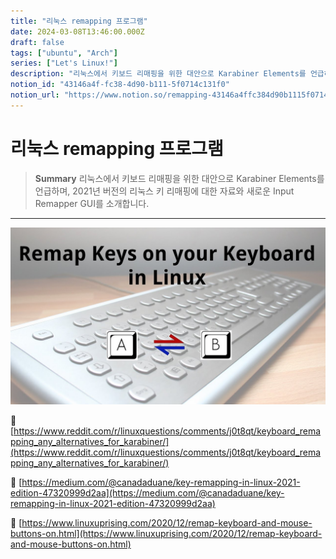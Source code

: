 ```yaml
---
title: "리눅스 remapping 프로그램"
date: 2024-03-08T13:46:00.000Z
draft: false
tags: ["ubuntu", "Arch"]
series: ["Let's Linux!"]
description: "리눅스에서 키보드 리매핑을 위한 대안으로 Karabiner Elements를 언급하며, 2021년 버전의 리눅스 키 리매핑에 대한 자료와 새로운 Input Remapper GUI를 소개합니다."
notion_id: "43146a4f-fc38-4d90-b111-5f0714c131f0"
notion_url: "https://www.notion.so/remapping-43146a4ffc384d90b1115f0714c131f0"
---
```


# 리눅스 remapping 프로그램

> **Summary**
> 리눅스에서 키보드 리매핑을 위한 대안으로 Karabiner Elements를 언급하며, 2021년 버전의 리눅스 키 리매핑에 대한 자료와 새로운 Input Remapper GUI를 소개합니다.

---

![Image](image_579988467ef0.png)

🔗 [https://www.reddit.com/r/linuxquestions/comments/j0t8qt/keyboard_remapping_any_alternatives_for_karabiner/](https://www.reddit.com/r/linuxquestions/comments/j0t8qt/keyboard_remapping_any_alternatives_for_karabiner/)

🔗 [https://medium.com/@canadaduane/key-remapping-in-linux-2021-edition-47320999d2aa](https://medium.com/@canadaduane/key-remapping-in-linux-2021-edition-47320999d2aa)

🔗 [https://www.linuxuprising.com/2020/12/remap-keyboard-and-mouse-buttons-on.html](https://www.linuxuprising.com/2020/12/remap-keyboard-and-mouse-buttons-on.html)

